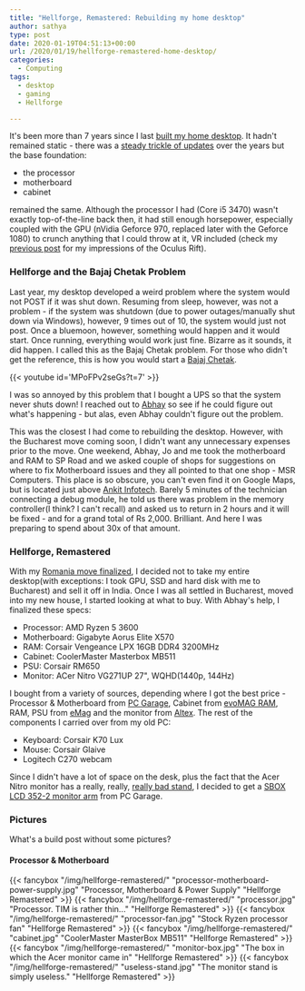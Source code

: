```yaml
---
title: "Hellforge, Remastered: Rebuilding my home desktop"
author: sathya
type: post
date: 2020-01-19T04:51:13+00:00
url: /2020/01/19/hellforge-remastered-home-desktop/
categories:
  - Computing
tags:
  - desktop
  - gaming
  - Hellforge

---
```



It's been more than 7 years since I last [built my home desktop](https:///sathyabh.at/2013/08/01/hellforge-my-desktop-after-a-long-time/). It hadn't remained static - there was a [steady trickle of updates](https://sathyabh.at/) over the years but the base foundation:

<!--more-->

- the processor
- motherboard
- cabinet 

remained the same. Although the processor I had (Core i5 3470) wasn't exactly top-of-the-line back then, it had still enough horsepower, especially coupled with the GPU (nVidia Geforce 970, replaced later with the Geforce 1080) to crunch anything that I could throw at it, VR included (check my [previous post](https://sathyasays.com/2017/11/05/a-brief-look-at-the-oculus-rift/) for my impressions of the Oculus Rift).

### Hellforge and the Bajaj Chetak Problem

Last year, my desktop developed a weird problem where the system would not POST if it was shut down. Resuming from sleep, however, was not a problem - if the system was shutdown (due to power outages/manually shut down via Windows), however, 9 times out of 10, the system would just not post.  Once a bluemoon, however, something would happen and it would start. Once running, everything would work just fine. Bizarre as it sounds, it did happen. I called this as the Bajaj Chetak problem. For those who didn't get the reference, this is how you would start a [Bajaj Chetak](https://en.wikipedia.org/wiki/Bajaj_Chetak).


{{< youtube id='MPoFPv2seGs?t=7' >}}

I was so annoyed by this problem that I bought a UPS so that the system never shuts down! I reached out to [Abhay](https://twitter.com/ALPHA_Ronin) so see if he could figure out what's happening - but alas, even Abhay couldn't figure out the problem.

This was the closest I had come to rebuilding the desktop. However, with the Bucharest move coming soon, I didn't want any unnecessary expenses prior to the move. One weekend, Abhay, Jo and me took the motherboard and RAM to SP Road and we asked couple of shops for suggestions on where to fix Motherboard issues and they all pointed to that one shop - MSR Computers. This place is so obscure, you can't even find it on Google Maps, but is located just above [Ankit Infotech](https://g.page/AnkitInfotech?share). Barely 5 minutes of the technician connecting a debug module, he told us there was problem in the memory controller(I think? I can't recall) and asked us to return in 2 hours and it will be fixed - and for a grand total of Rs 2,000. Brilliant. And here I was preparing to spend about 30x of that amount.

### Hellforge, Remastered

With my [Romania move finalized](https://sathyabh.at/2020/01/08/salut-bucharest/), I decided not to take my entire desktop(with exceptions: I took GPU, SSD and hard disk with me to Bucharest) and sell it off in India. Once I was all settled in Bucharest, moved into my new house, I started looking at what to buy. With Abhay's help, I finalized these specs:

- Processor: AMD Ryzen 5 3600
- Motherboard: Gigabyte Aorus Elite X570 
- RAM: Corsair Vengeance LPX 16GB DDR4 3200MHz
- Cabinet: CoolerMaster Masterbox MB511
- PSU: Corsair RM650
- Monitor: ACer Nitro VG271UP 27", WQHD(1440p, 144Hz)

I bought from a variety of sources, depending where I got the best price - Processor & Motherboard from [PC Garage](https://www.pcgarage.ro/), Cabinet from [evoMAG RAM](https://www.evomag.ro/), RAM, PSU from [eMag](https://emag.ro) and the monitor from [Altex](https://altex.ro/). The rest of the components I carried over from my old PC:

- Keyboard: Corsair K70 Lux
- Mouse: Corsair Glaive
- Logitech C270 webcam

Since I didn't have a lot of space on the desk, plus the fact that the Acer Nitro monitor has a really, really, [really bad stand](https://www.reddit.com/r/Monitors/comments/aybrqj/review_of_the_acer_nitro_vg271up/), I decided to get a [SBOX LCD 352-2 monitor arm](https://www.pcgarage.ro/suport-tv-monitor/sbox/lcd-352-2-13-27-inch/) from PC Garage.

### Pictures

What's a build post without some pictures? 

#### Processor & Motherboard 

{{< fancybox "/img/hellforge-remastered/" "processor-motherboard-power-supply.jpg" "Processor, Motherboard & Power Supply" "Hellforge Remastered" >}}
{{< fancybox "/img/hellforge-remastered/" "processor.jpg" "Processor. TIM is rather thin..." "Hellforge Remastered" >}}
{{< fancybox "/img/hellforge-remastered/" "processor-fan.jpg" "Stock Ryzen processor fan" "Hellforge Remastered" >}}
{{< fancybox "/img/hellforge-remastered/" "cabinet.jpg" "CoolerMaster MasterBox MB511" "Hellforge Remastered" >}}
{{< fancybox "/img/hellforge-remastered/" "monitor-box.jpg" "The box in which the Acer monitor came in" "Hellforge Remastered" >}}
{{< fancybox "/img/hellforge-remastered/" "useless-stand.jpg" "The monitor stand is simply useless." "Hellforge Remastered" >}}
